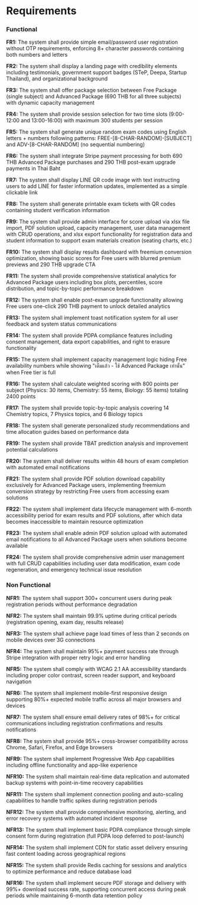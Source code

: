# Requirements

### Functional

**FR1:** The system shall provide simple email/password user registration without OTP requirements, enforcing 8+ character passwords containing both numbers and letters

**FR2:** The system shall display a landing page with credibility elements including testimonials, government support badges (STeP, Deepa, Startup Thailand), and organizational background

**FR3:** The system shall offer package selection between Free Package (single subject) and Advanced Package (690 THB for all three subjects) with dynamic capacity management

**FR4:** The system shall provide session selection for two time slots (9:00-12:00 and 13:00-16:00) with maximum 300 students per session

**FR5:** The system shall generate unique random exam codes using English letters + numbers following patterns: FREE-[8-CHAR-RANDOM]-[SUBJECT] and ADV-[8-CHAR-RANDOM] (no sequential numbering)

**FR6:** The system shall integrate Stripe payment processing for both 690 THB Advanced Package purchases and 290 THB post-exam upgrade payments in Thai Baht

**FR7:** The system shall display LINE QR code image with text instructing users to add LINE for faster information updates, implemented as a simple clickable link

**FR8:** The system shall generate printable exam tickets with QR codes containing student verification information

**FR9:** The system shall provide admin interface for score upload via xlsx file import, PDF solution upload, capacity management, user data management with CRUD operations, and xlsx export functionality for registration data and student information to support exam materials creation (seating charts, etc.)

**FR10:** The system shall display results dashboard with freemium conversion optimization, showing basic scores for Free users with blurred premium previews and 290 THB upgrade CTA

**FR11:** The system shall provide comprehensive statistical analytics for Advanced Package users including box plots, percentiles, score distribution, and topic-by-topic performance breakdown

**FR12:** The system shall enable post-exam upgrade functionality allowing Free users one-click 290 THB payment to unlock detailed analytics

**FR13:** The system shall implement toast notification system for all user feedback and system status communications

**FR14:** The system shall provide PDPA compliance features including consent management, data export capabilities, and right to erasure functionality

**FR15:** The system shall implement capacity management logic hiding Free availability numbers while showing "เต็มแล้ว - ใช้ Advanced Package เท่านั้น" when Free tier is full

**FR16:** The system shall calculate weighted scoring with 800 points per subject (Physics: 30 items, Chemistry: 55 items, Biology: 55 items) totaling 2400 points

**FR17:** The system shall provide topic-by-topic analysis covering 14 Chemistry topics, 7 Physics topics, and 6 Biology topics

**FR18:** The system shall generate personalized study recommendations and time allocation guides based on performance data

**FR19:** The system shall provide TBAT prediction analysis and improvement potential calculations

**FR20:** The system shall deliver results within 48 hours of exam completion with automated email notifications

**FR21:** The system shall provide PDF solution download capability exclusively for Advanced Package users, implementing freemium conversion strategy by restricting Free users from accessing exam solutions

**FR22:** The system shall implement data lifecycle management with 6-month accessibility period for exam results and PDF solutions, after which data becomes inaccessible to maintain resource optimization

**FR23:** The system shall enable admin PDF solution upload with automated email notifications to all Advanced Package users when solutions become available

**FR24:** The system shall provide comprehensive admin user management with full CRUD capabilities including user data modification, exam code regeneration, and emergency technical issue resolution

### Non Functional

**NFR1:** The system shall support 300+ concurrent users during peak registration periods without performance degradation

**NFR2:** The system shall maintain 99.9% uptime during critical periods (registration opening, exam day, results release)

**NFR3:** The system shall achieve page load times of less than 2 seconds on mobile devices over 3G connections

**NFR4:** The system shall maintain 95%+ payment success rate through Stripe integration with proper retry logic and error handling

**NFR5:** The system shall comply with WCAG 2.1 AA accessibility standards including proper color contrast, screen reader support, and keyboard navigation

**NFR6:** The system shall implement mobile-first responsive design supporting 80%+ expected mobile traffic across all major browsers and devices

**NFR7:** The system shall ensure email delivery rates of 98%+ for critical communications including registration confirmations and results notifications

**NFR8:** The system shall provide 95%+ cross-browser compatibility across Chrome, Safari, Firefox, and Edge browsers

**NFR9:** The system shall implement Progressive Web App capabilities including offline functionality and app-like experience

**NFR10:** The system shall maintain real-time data replication and automated backup systems with point-in-time recovery capabilities

**NFR11:** The system shall implement connection pooling and auto-scaling capabilities to handle traffic spikes during registration periods

**NFR12:** The system shall provide comprehensive monitoring, alerting, and error recovery systems with automated incident response

**NFR13:** The system shall implement basic PDPA compliance through simple consent form during registration (full PDPA loop deferred to post-launch)

**NFR14:** The system shall implement CDN for static asset delivery ensuring fast content loading across geographical regions

**NFR15:** The system shall provide Redis caching for sessions and analytics to optimize performance and reduce database load

**NFR16:** The system shall implement secure PDF storage and delivery with 99%+ download success rate, supporting concurrent access during peak periods while maintaining 6-month data retention policy
